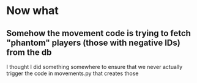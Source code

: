 # Now what

## Somehow the movement code is trying to fetch "phantom" players (those with negative IDs) from the db

I thought I did something somewhere to ensure that we never actually trigger the code in movements.py that creates those
